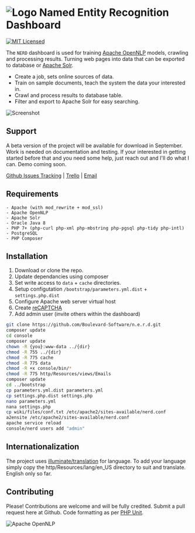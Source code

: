 # ![Logo](https://github.com/webanet-au/nerd/edit/master/logo.png) Named Entity Recognition Dashboard
[![MIT Licensed](https://img.shields.io/badge/license-MIT-brightgreen.svg?style=flat-square)](LICENSE.md)

The `NERD` dashboard is used for training [Apache OpenNLP](https://opennlp.apache.org/) models, crawling and processing results. Turning web pages into data that can be exported to database or [Apache Solr](http://lucene.apache.org/solr/).

- Create a job, sets online sources of data.
- Train on sample documents, teach the system the data your interested in.
- Crawl and process results to database table.
- Filter and export to Apache Solr for easy searching.

![Screenshot](https://github.com/webanet-au/nerd/edit/master/screenshot.jpg)


## Support 

A beta version of the project will be available for download in September. Work is needed on documentation and testing. If your interested in getting started before that and you need some help, just reach out and I'll do what I can. Demo coming soon. 

[Github Issues Tracking](https://github.com/Boulevard-Software/nerd/issues) | [Trello](https://trello.com/b/UgDofsbl/nerd) | [Email](http://webanet.com.au)


## Requirements
    
    - Apache (with mod_rewrite + mod_ssl)
    - Apache OpenNLP
    - Apache Solr
    - Oracle Java 8
    - PHP 7+ (php-curl php-xml php-mbstring php-pgsql php-tidy php-intl)
    - PostgreSQL
    - PHP Composer

## Installation

1. Download or clone the repo.
2. Update dependancies using composer
3. Set write access to `data` + `cache` directories.
4. Setup configutation `/bootstrap/parameters.yml.dist` + `settings.php.dist` 
5. Configure Apache web server virtual host
6. Create [reCAPTCHA](https://www.google.com/recaptcha/)
6. Add admin user (invite others within the dashboard)

``` bash
git clone https://github.com/Boulevard-Software/n.e.r.d.git 
composer update
cd console
composer update
chown -R {you}:www-data ../{dir}
chmod -R 755 ../{dir}
chmod -R 775 cache
chmod -R 775 data
chmod -R +x console/bin/*
chmod -R 775 http/Resources/views/Emails
composer update
cd ../bootstrap
cp parameters.yml.dist parameters.yml
cp settings.php.dist settings.php
nano parameters.yml
nana settings.php
cp wiki/files/conf.txt /etc/apache2/sites-available/nerd.conf
a2ensite /etc/apache2/sites-available/nerd.conf
apache service reload
console/nerd users add "admin"
```

## Internationalization

The project uses [illuminate/translation](https://github.com/illuminate/translation) for language. To add your language simply copy the http/Resources/lang/en_US directory to suit and translate. English only so far.

## Contributing

Please! Contributions are welcome and will be fully credited. Submit a pull request here at Github.
Code formatting as per [PHP Unit](https://github.com/sebastianbergmann/phpunit/blob/master/.github/CONTRIBUTING.md).

![Apache OpenNLP](https://cwiki.apache.org/confluence/download/thumbnails/74691846/opennlp-poweredby.png?version=1&modificationDate=1514406818000&api=v2)
